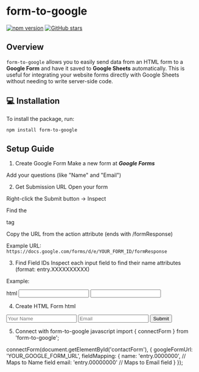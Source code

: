 # form-to-google

[![npm version](https://badge.fury.io/js/form-to-google.svg)](https://badge.fury.io/js/form-to-google)
[![GitHub stars](https://img.shields.io/github/stars/sanin-mn/form-to-google.svg)](https://github.com/sanin-mn/form-to-google/stargazers)

##  Overview
`form-to-google` allows you to easily send data from an HTML form to a **Google Form** and have it saved to **Google Sheets** automatically. This is useful for integrating your website forms directly with Google Sheets without needing to write server-side code.

## 💻 Installation

To install the package, run:

```bash
npm install form-to-google
```
## Setup Guide

1. Create Google Form
Make a new form at ***Google Forms***

Add your questions (like "Name" and "Email")

2. Get Submission URL
Open your form

Right-click the Submit button → Inspect

Find the <form> tag

Copy the URL from the action attribute (ends with /formResponse)

Example URL:
`https://docs.google.com/forms/d/e/YOUR_FORM_ID/formResponse`

3. Find Field IDs
Inspect each input field to find their name attributes (format: entry.XXXXXXXXXX)

Example:

html
<input type="text" name="entry.0000000">  <!-- Name field -->
<input type="email" name="entry.00000000"> <!-- Email field -->

4. Create HTML Form
html
<form id="contactForm">
  <input name="name" placeholder="Your Name" required>
  <input name="email" type="email" placeholder="Email" required>
  <button type="submit">Submit</button>
</form>

5. Connect with form-to-google
javascript
import { connectForm } from 'form-to-google';

connectForm(document.getElementById('contactForm'), {
  googleFormUrl: 'YOUR_GOOGLE_FORM_URL',
  fieldMapping: {
    name: 'entry.0000000',   // Maps to Name field
    email: 'entry.00000000'   // Maps to Email field
  }
});

